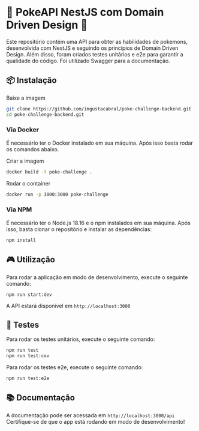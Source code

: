 # 🚀 PokeAPI NestJS com Domain Driven Design 🚀

Este repositório contém uma API para obter as habilidades de pokemons, desenvolvida com NestJS e seguindo os princípios de Domain Driven Design.
Além disso, foram criados testes unitários e e2e para garantir a qualidade do código.
Foi utilizado Swagger para a documentação.

## 📦 Instalação


Baixe a imagem

```bash
git clone https://github.com/imgustacabral/poke-challenge-backend.git
cd poke-challenge-backend.git
```

### Via Docker

É necessário ter o Docker instalado em sua máquina. Após isso basta rodar os comandos abaixo.

Criar a imagem

```bash
docker build -t poke-challenge .
```

Rodar o container

```bash
docker run -p 3000:3000 poke-challenge 
```


### Via NPM

É necessário ter o Node.js 18.16 e o npm instalados em sua máquina. Após isso, basta clonar o repositório e instalar as dependências:

```bash
npm install
```

## 🎮 Utilização

Para rodar a aplicação em modo de desenvolvimento, execute o seguinte comando:

```bash
npm run start:dev
```

A API estará disponível em `http://localhost:3000`

## 🚨 Testes

Para rodar os testes unitários, execute o seguinte comando:

```bash
npm run test
npm run test:cov
```

Para rodar os testes e2e, execute o seguinte comando:

```bash
npm run test:e2e
```

## 📚 Documentação

A documentação pode ser acessada em `http://localhost:3000/api`
Certifique-se de que o app está rodando em modo de desenvolvimento!


